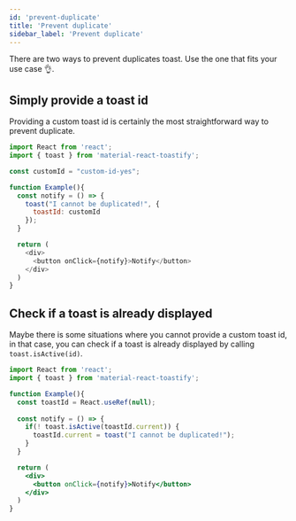 ```yaml
---
id: 'prevent-duplicate'
title: 'Prevent duplicate'
sidebar_label: 'Prevent duplicate'
---
```


There are two ways to prevent duplicates toast. Use the one that fits your use case 👌.

## Simply provide a toast id

Providing a custom toast id is certainly the most straightforward way to prevent duplicate.

```js
import React from 'react';
import { toast } from 'material-react-toastify';

const customId = "custom-id-yes";

function Example(){
  const notify = () => {
    toast("I cannot be duplicated!", {
      toastId: customId
    });
  }

  return (
    <div>
      <button onClick={notify}>Notify</button>
    </div>
  )
}
```

## Check if a toast is already displayed

Maybe there is some situations where you cannot provide a custom toast id, in that case, you can check if a toast is already displayed by calling `toast.isActive(id)`.

```jsx
import React from 'react';
import { toast } from 'material-react-toastify';

function Example(){
  const toastId = React.useRef(null);
  
  const notify = () => {
    if(! toast.isActive(toastId.current)) {
      toastId.current = toast("I cannot be duplicated!");
    }
  }

  return (
    <div>
      <button onClick={notify}>Notify</button>
    </div>
  )
}
```
